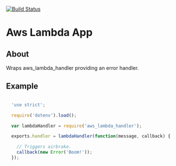 [![Build Status](https://semaphoreci.com/api/v1/projects/553c8550-5a94-4e3b-8bb4-49df3678bd36/483484/badge.svg)](https://semaphoreci.com/lp/aws_lambda_app)

Aws Lambda App
====================

About
--------------
Wraps aws_lambda_handler providing an error handler.

Example
--------------

```js

  'use strict';

  require('dotenv').load();

  var lambdaHandler = require('aws_lambda_handler');

  exports.handler = lambdaHandler(function(message, callback) {

    // Triggers airbrake.
    callback(new Error('Boom!'));
  });

```
